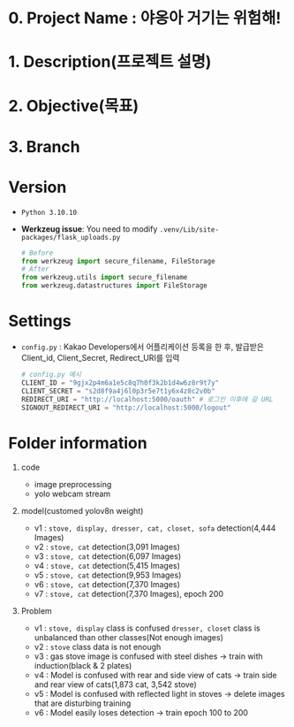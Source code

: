 # 0. Project Name : 야옹아 거기는 위험해!
# 1. Description(프로젝트 설명)
# 2. Objective(목표)
# 3. Branch

# Version
- `Python 3.10.10`
- **Werkzeug issue**: You need to modify `.venv/Lib/site-packages/flask_uploads.py`
  
    ```python
    # Before
    from werkzeug import secure_filename, FileStorage
    # After
    from werkzeug.utils import secure_filename
    from werkzeug.datastructures import FileStorage
    ```

# Settings
- `config.py` : Kakao Developers에서 어플리케이션 등록을 한 후, 발급받은 Client_id, Client_Secret, Redirect_URI를 입력
  
  ```python
  # config.py 예시
  CLIENT_ID = "9gjx2p4m6a1e5c8q7h0f3k2b1d4w6z8r9t7y"
  CLIENT_SECRET = "s2d8f9a4j6l0p3r5e7t1y6x4z8c2v0b"
  REDIRECT_URI = "http://localhost:5000/oauth" # 로그인 이후에 갈 URL
  SIGNOUT_REDIRECT_URI = "http://localhost:5000/logout" 
    ```
# Folder information
1. code
    - image preprocessing
    - yolo webcam stream

2. model(customed yolov8n weight)
    - v1 : `stove, display, dresser, cat, closet, sofa` detection(4,444 Images)
    - v2 : `stove, cat` detection(3,091 Images)
    - v3 : `stove, cat` detection(6,097 Images)
    - v4 : `stove, cat` detection(5,415 Images)
    - v5 : `stove, cat` detection(9,953 Images)
    - v6 : `stove, cat` detection(7,370 Images)
    - v7 : `stove, cat` detection(7,370 Images), epoch 200

3. Problem
    - v1 : `stove, display` class is confused
           `dresser, closet` class is unbalanced than other classes(Not enough images)
    - v2 : `stove` class data is not enough
    - v3 : gas stove image is confused with steel dishes → train with induction(black & 2 plates)
    - v4 : Model is confused with rear and side view of cats → train side and rear view of cats(1,873 cat, 3,542 stove)
    - v5 : Model is confused with reflected light in stoves → delete images that are disturbing training
    - v6 : Model easily loses detection → train epoch 100 to 200
